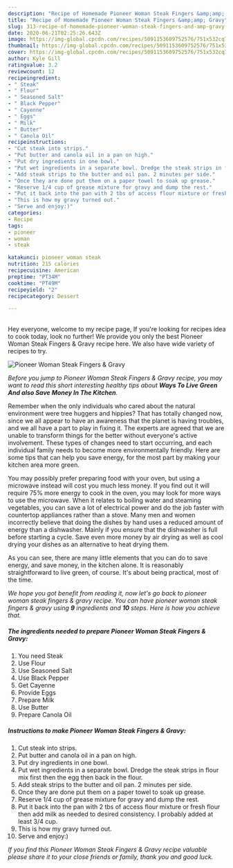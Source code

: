 ```yaml
---
description: "Recipe of Homemade Pioneer Woman Steak Fingers &amp;amp; Gravy"
title: "Recipe of Homemade Pioneer Woman Steak Fingers &amp;amp; Gravy"
slug: 313-recipe-of-homemade-pioneer-woman-steak-fingers-and-amp-gravy
date: 2020-06-21T02:25:26.643Z
image: https://img-global.cpcdn.com/recipes/5091153609752576/751x532cq70/pioneer-woman-steak-fingers-gravy-recipe-main-photo.jpg
thumbnail: https://img-global.cpcdn.com/recipes/5091153609752576/751x532cq70/pioneer-woman-steak-fingers-gravy-recipe-main-photo.jpg
cover: https://img-global.cpcdn.com/recipes/5091153609752576/751x532cq70/pioneer-woman-steak-fingers-gravy-recipe-main-photo.jpg
author: Kyle Gill
ratingvalue: 3.2
reviewcount: 12
recipeingredient:
- " Steak"
- " Flour"
- " Seasoned Salt"
- " Black Pepper"
- " Cayenne"
- " Eggs"
- " Milk"
- " Butter"
- " Canola Oil"
recipeinstructions:
- "Cut steak into strips."
- "Put butter and canola oil in a pan on high."
- "Put dry ingredients in one bowl."
- "Put wet ingredients in a separate bowl. Dredge the steak strips in flour mix first then the egg then back in the flour."
- "Add steak strips to the butter and oil pan. 2 minutes per side."
- "Once they are done put them on a paper towel to soak up grease."
- "Reserve 1/4 cup of grease mixture for gravy and dump the rest."
- "Put it back into the pan with 2 tbs of access flour mixture or fresh flour then add milk as needed to desired consistency. I probably added at least 3/4 cup."
- "This is how my gravy turned out."
- "Serve and enjoy:)"
categories:
- Recipe
tags:
- pioneer
- woman
- steak

katakunci: pioneer woman steak 
nutrition: 215 calories
recipecuisine: American
preptime: "PT34M"
cooktime: "PT49M"
recipeyield: "2"
recipecategory: Dessert

---
```

<br>
Hey everyone, welcome to my recipe page, If you're looking for recipes idea to cook today, look no further! We provide you only the best Pioneer Woman Steak Fingers &amp; Gravy recipe here. We also have wide variety of recipes to try.
<br>


![Pioneer Woman Steak Fingers &amp; Gravy](https://img-global.cpcdn.com/recipes/5091153609752576/751x532cq70/pioneer-woman-steak-fingers-gravy-recipe-main-photo.jpg)

<i>Before you jump to Pioneer Woman Steak Fingers &amp; Gravy recipe, you may want to read this short interesting healthy tips about 
<strong>Ways To Live Green And also Save Money In The Kitchen</strong>.</i>
</br>

Remember when the only individuals who cared about the natural environment were tree huggers and hippies? That has totally changed now, since we all appear to have an awareness that the planet is having troubles, and we all have a part to play in fixing it. The experts are agreed that we are unable to transform things for the better without everyone's active involvement. These types of changes need to start occurring, and each individual family needs to become more environmentally friendly. Here are some tips that can help you save energy, for the most part by making your kitchen area more green.

You may possibly prefer preparing food with your oven, but using a microwave instead will cost you much less money. If you find out it will require 75% more energy to cook in the oven, you may look for more ways to use the microwave. When it relates to boiling water and steaming vegetables, you can save a lot of electrical power and do the job faster with countertop appliances rather than a stove. Many men and women incorrectly believe that doing the dishes by hand uses a reduced amount of energy than a dishwasher. Mainly if you ensure that the dishwasher is full before starting a cycle. Save even more money by air drying as well as cool drying your dishes as an alternative to heat drying them.

As you can see, there are many little elements that you can do to save energy, and save money, in the kitchen alone. It is reasonably straightforward to live green, of course. It's about being practical, most of the time.


<i>We hope you got benefit from reading it, now let's go back to pioneer woman steak fingers &amp; gravy recipe. You can have pioneer woman steak fingers &amp; gravy using <strong>9</strong> ingredients and <strong>10</strong> steps. Here is how you achieve that.
</i>

##### The ingredients needed to prepare Pioneer Woman Steak Fingers &amp; Gravy:

1. You need  Steak
1. Use  Flour
1. Use  Seasoned Salt
1. Use  Black Pepper
1. Get  Cayenne
1. Provide  Eggs
1. Prepare  Milk
1. Use  Butter
1. Prepare  Canola Oil


##### Instructions to make Pioneer Woman Steak Fingers &amp; Gravy:

1. Cut steak into strips.
1. Put butter and canola oil in a pan on high.
1. Put dry ingredients in one bowl.
1. Put wet ingredients in a separate bowl. Dredge the steak strips in flour mix first then the egg then back in the flour.
1. Add steak strips to the butter and oil pan. 2 minutes per side.
1. Once they are done put them on a paper towel to soak up grease.
1. Reserve 1/4 cup of grease mixture for gravy and dump the rest.
1. Put it back into the pan with 2 tbs of access flour mixture or fresh flour then add milk as needed to desired consistency. I probably added at least 3/4 cup.
1. This is how my gravy turned out.
1. Serve and enjoy:)


<i>If you find this Pioneer Woman Steak Fingers &amp; Gravy recipe valuable please share it to your close friends or family, thank you and good luck.</i>
